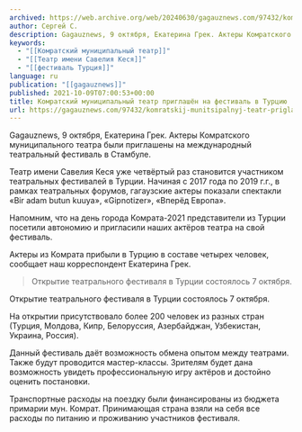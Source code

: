 ```yaml
---
archived: https://web.archive.org/web/20240630/gagauznews.com/97432/komratskij-munitsipalnyj-teatr-priglashyon-na-festival-v-turtsiyu.html
author: Сергей С.
description: Gagauznews, 9 октября, Екатерина Грек. Актеры Комратского муниципального театра были приглашены на международный театральный фестиваль в Стамбуле. Театр имени Савелия Кеся уже четвёртый раз становится участником театральных фестивалей в Турции. Начиная с 2017 года по 2019 г.г., в рамках театральных форумов, гагаузские актеры показали спектакли «Bir adam butun kuuya», «Gipnotizer», «Вперёд Европа». Напомним, что на день города Комрата-2021 представители из Турции посетили автономию и пригласили наших актёров театра на свой фестиваль. Актеры из Комрата прибыли в Турцию в составе четырех человек, сообщает наш корреспондент Екатерина Грек. Открытие театрального фестиваля в Турции состоялось 7 октября. На открытии присутствовало более 200 человек […]
keywords:
  - "[[Комратский муниципальный театр]]"
  - "[[Театр имени Савелия Кеся]]"
  - "[[фестиваль Турция]]"
language: ru
publication: "[[gagauznews]]"
published: 2021-10-09T07:00:53+00:00
title: Комратский муниципальный театр приглашён на фестиваль в Турцию
url: https://gagauznews.com/97432/komratskij-munitsipalnyj-teatr-priglashyon-na-festival-v-turtsiyu.html
---
```


Gagauznews, 9 октября, Екатерина Грек. Актеры Комратского муниципального театра были приглашены на международный театральный фестиваль в Стамбуле.

Театр имени Савелия Кеся уже четвёртый раз становится участником театральных фестивалей в Турции. Начиная с 2017 года по 2019 г.г., в рамках театральных форумов, гагаузские актеры показали спектакли «Bir adam butun kuuya», «Gipnotizer», «Вперёд Европа».

Напомним, что на день города Комрата-2021 представители из Турции посетили автономию и пригласили наших актёров театра на свой фестиваль.

Актеры из Комрата прибыли в Турцию в составе четырех человек, сообщает наш корреспондент Екатерина Грек.

> Открытие театрального фестиваля в Турции состоялось 7 октября.

Открытие театрального фестиваля в Турции состоялось 7 октября.

На открытии присутствовало более 200 человек из разных стран (Турция, Молдова, Кипр, Белоруссия, Азербайджан, Узбекистан, Украина, Россия).

Данный фестиваль даёт возможность обмена опытом между театрами. Также будут проводится мастер-классы. Зрителям будет дана возможность увидеть профессиональную игру актёров и достойно оценить постановки.

Транспортные расходы на поездку были финансированы из бюджета примарии мун. Комрат. Принимающая страна взяли на себя все расходы по питанию и проживанию участников фестиваля.